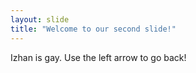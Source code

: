 ```yaml
---
layout: slide
title: "Welcome to our second slide!"
---
```

Izhan is gay.
Use the left arrow to go back!
